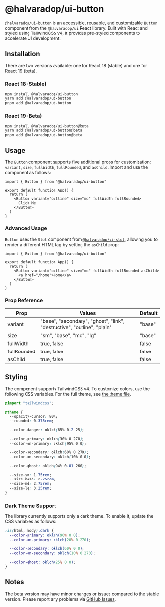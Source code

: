 # @halvaradop/ui-button

`@halvaradop/ui-button` is an accessible, reusable, and customizable `Button` component from the `@halvaradop/ui` React library. Built with React and styled using TailwindCSS v4, it provides pre-styled components to accelerate UI development.

## Installation

There are two versions available: one for React 18 (stable) and one for React 19 (beta).

### React 18 (Stable)

```bash
npm install @halvaradop/ui-button
yarn add @halvaradop/ui-button
pnpm add @halvaradop/ui-button
```

### React 19 (Beta)

```bash
npm install @halvaradop/ui-button@beta
yarn add @halvaradop/ui-button@beta
pnpm add @halvaradop/ui-button@beta
```

## Usage

The `Button` component supports five additional props for customization: `variant`, `size`, `fullWidth`, `fullRounded`, and `asChild`. Import and use the component as follows:

```tsx
import { Button } from "@halvaradop/ui-button"

export default function App() {
  return (
    <Button variant="outline" size="md" fullWidth fullRounded>
      Click Me
    </Button>
  )
}
```

### Advanced Usage

`Button` uses the `Slot` component from [`@halvaradop/ui-slot`](https://github.com/halvaradop/ui/blob/master/packages/ui-slot/src/index.ts), allowing you to render a different HTML tag by setting the `asChild` prop:

```tsx
import { Button } from "@halvaradop/ui-button"

export default function App() {
  return (
    <Button variant="outline" size="md" fullWidth fullRounded asChild>
      <a href="/home">Home</a>
    </Button>
  )
}
```

### Prop Reference

| Prop        | Values                                                                  | Default |
| ----------- | ----------------------------------------------------------------------- | ------- |
| variant     | "base", "secondary", "ghost", "link", "destructive", "outline", "plain" | "base"  |
| size        | "sm", "base", "md", "lg"                                                | "base"  |
| fullWidth   | true, false                                                             | false   |
| fullRounded | true, false                                                             | false   |
| asChild     | true, false                                                             | false   |

## Styling

The component supports TailwindCSS v4. To customize colors, use the following CSS variables. For the full theme, see [the theme file](https://github.com/halvaradop/ui/blob/master/tailwind.css).

```css
@import "tailwindcss";

@theme {
  --opacity-cursor: 80%;
  --rounded: 0.375rem;

  --color-danger: oklch(65% 0.2 25);

  --color-primary: oklch(30% 0 270);
  --color-on-primary: oklch(95% 0 0);

  --color-secondary: oklch(60% 0 270);
  --color-on-secondary: oklch(10% 0 0);

  --color-ghost: oklch(94% 0.01 260);

  --size-sm: 1.75rem;
  --size-base: 2.25rem;
  --size-md: 2.75rem;
  --size-lg: 3.25rem;
}
```

### Dark Theme Support

The library currently supports only a dark theme. To enable it, update the CSS variables as follows:

```css
:is(html, body).dark {
  --color-primary: oklch(90% 0 0);
  --color-on-primary: oklch(20% 0 270);

  --color-secondary: oklch(60% 0 0);
  --color-on-secondary: oklch(10% 0 270);

  --color-ghost: oklch(25% 0 0);
}
```

## Notes

The beta version may have minor changes or issues compared to the stable version. Please report any problems via [GitHub Issues](https://github.com/halvaradop/ui/issues).
